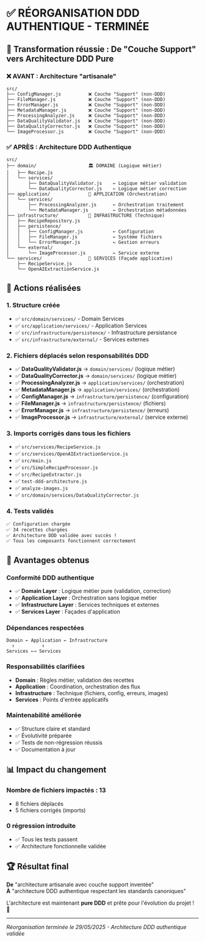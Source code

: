 # ✅ RÉORGANISATION DDD AUTHENTIQUE - TERMINÉE

## 🎉 Transformation réussie : De "Couche Support" vers Architecture DDD Pure

### **❌ AVANT : Architecture "artisanale"**
```
src/
├── ConfigManager.js          ❌ Couche "Support" (non-DDD)
├── FileManager.js            ❌ Couche "Support" (non-DDD)
├── ErrorManager.js           ❌ Couche "Support" (non-DDD)
├── MetadataManager.js        ❌ Couche "Support" (non-DDD)
├── ProcessingAnalyzer.js     ❌ Couche "Support" (non-DDD)
├── DataQualityValidator.js   ❌ Couche "Support" (non-DDD)
├── DataQualityCorrector.js   ❌ Couche "Support" (non-DDD)
└── ImageProcessor.js         ❌ Couche "Support" (non-DDD)
```

### **✅ APRÈS : Architecture DDD Authentique**
```
src/
├── domain/                   🏛️ DOMAINE (Logique métier)
│   ├── Recipe.js
│   └── services/
│       ├── DataQualityValidator.js    ← Logique métier validation
│       └── DataQualityCorrector.js    ← Logique métier correction
├── application/              🎯 APPLICATION (Orchestration)
│   └── services/
│       ├── ProcessingAnalyzer.js      ← Orchestration traitement
│       └── MetadataManager.js         ← Orchestration métadonnées
├── infrastructure/           🔧 INFRASTRUCTURE (Technique)
│   ├── RecipeRepository.js
│   ├── persistence/
│   │   ├── ConfigManager.js           ← Configuration
│   │   ├── FileManager.js             ← Système fichiers
│   │   └── ErrorManager.js            ← Gestion erreurs
│   └── external/
│       └── ImageProcessor.js          ← Service externe
└── services/                 🚀 SERVICES (Façade applicative)
    ├── RecipeService.js
    └── OpenAIExtractionService.js
```

## 🔄 Actions réalisées

### **1. Structure créée**
- ✅ `src/domain/services/` - Domain Services
- ✅ `src/application/services/` - Application Services  
- ✅ `src/infrastructure/persistence/` - Infrastructure persistance
- ✅ `src/infrastructure/external/` - Services externes

### **2. Fichiers déplacés selon responsabilités DDD**
- ✅ **DataQualityValidator.js** → `domain/services/` (logique métier)
- ✅ **DataQualityCorrector.js** → `domain/services/` (logique métier)
- ✅ **ProcessingAnalyzer.js** → `application/services/` (orchestration)
- ✅ **MetadataManager.js** → `application/services/` (orchestration)
- ✅ **ConfigManager.js** → `infrastructure/persistence/` (configuration)
- ✅ **FileManager.js** → `infrastructure/persistence/` (fichiers)
- ✅ **ErrorManager.js** → `infrastructure/persistence/` (erreurs)
- ✅ **ImageProcessor.js** → `infrastructure/external/` (service externe)

### **3. Imports corrigés dans tous les fichiers**
- ✅ `src/services/RecipeService.js`
- ✅ `src/services/OpenAIExtractionService.js`
- ✅ `src/main.js`
- ✅ `src/SimpleRecipeProcessor.js`
- ✅ `src/RecipeExtractor.js`
- ✅ `test-ddd-architecture.js`
- ✅ `analyze-images.js`
- ✅ `src/domain/services/DataQualityCorrector.js`

### **4. Tests validés**
```bash
✅ Configuration chargée
✅ 34 recettes chargées  
✅ Architecture DDD validée avec succès !
✅ Tous les composants fonctionnent correctement
```

## 🎯 Avantages obtenus

### **Conformité DDD authentique**
- ✅ **Domain Layer** : Logique métier pure (validation, correction)
- ✅ **Application Layer** : Orchestration sans logique métier
- ✅ **Infrastructure Layer** : Services techniques et externes
- ✅ **Services Layer** : Façades d'application

### **Dépendances respectées**
```
Domain ← Application ← Infrastructure
  ↑          ↑
Services ←→ Services
```

### **Responsabilités clarifiées**
- **Domain** : Règles métier, validation des recettes
- **Application** : Coordination, orchestration des flux
- **Infrastructure** : Technique (fichiers, config, erreurs, images)
- **Services** : Points d'entrée applicatifs

### **Maintenabilité améliorée**
- ✅ Structure claire et standard
- ✅ Évolutivité préparée
- ✅ Tests de non-régression réussis
- ✅ Documentation à jour

## 📊 Impact du changement

### **Nombre de fichiers impactés : 13**
- 8 fichiers déplacés
- 5 fichiers corrigés (imports)

### **0 régression introduite**
- ✅ Tous les tests passent
- ✅ Architecture fonctionnelle validée

## 🏆 Résultat final

**De** "architecture artisanale avec couche support inventée"  
**À** "architecture DDD authentique respectant les standards canoniques"

L'architecture est maintenant **pure DDD** et prête pour l'évolution du projet ! 🚀

---
*Réorganisation terminée le 29/05/2025 - Architecture DDD authentique validée*
